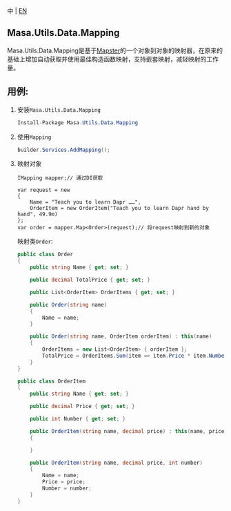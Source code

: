 中 | [EN](README.md)

## Masa.Utils.Data.Mapping

Masa.Utils.Data.Mapping是基于[Mapster](https://github.com/MapsterMapper/Mapster)的一个对象到对象的映射器，在原来的基础上增加自动获取并使用最佳构造函数映射，支持嵌套映射，减轻映射的工作量。

## 用例:

1. 安装`Masa.Utils.Data.Mapping`

    ```c#
    Install-Package Masa.Utils.Data.Mapping
    ```

2. 使用`Mapping`

    ``` C#
    builder.Services.AddMapping();
    ```

3. 映射对象

    ```
    IMapping mapper;// 通过DI获取

    var request = new
    {
        Name = "Teach you to learn Dapr ……",
        OrderItem = new OrderItem("Teach you to learn Dapr hand by hand", 49.9m)
    };
    var order = mapper.Map<Order>(request);// 将request映射到新的对象
    ```

    映射类`Order`:

    ``` Order.cs
    public class Order
    {
        public string Name { get; set; }

        public decimal TotalPrice { get; set; }

        public List<OrderItem> OrderItems { get; set; }

        public Order(string name)
        {
            Name = name;
        }

        public Order(string name, OrderItem orderItem) : this(name)
        {
            OrderItems = new List<OrderItem> { orderItem };
            TotalPrice = OrderItems.Sum(item => item.Price * item.Number);
        }
    }

    public class OrderItem
    {
        public string Name { get; set; }

        public decimal Price { get; set; }

        public int Number { get; set; }

        public OrderItem(string name, decimal price) : this(name, price, 1)
        {

        }

        public OrderItem(string name, decimal price, int number)
        {
            Name = name;
            Price = price;
            Number = number;
        }
    }
    ```